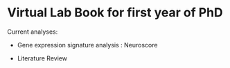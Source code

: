 # Virtual Lab Book for first year of PhD 

Current analyses: 

* Gene expression signature analysis : Neuroscore 

* Literature Review 
